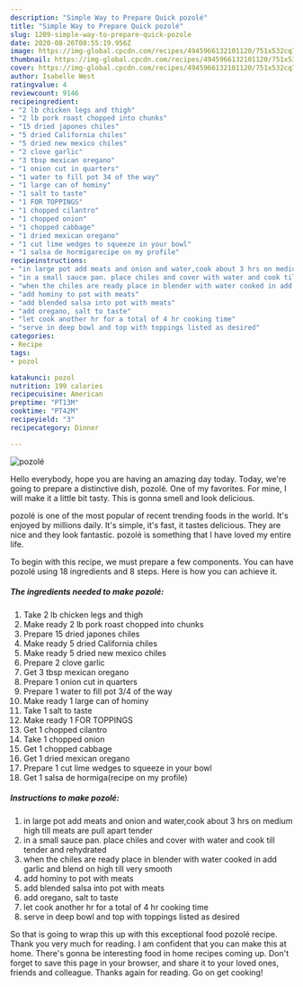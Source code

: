 ```yaml
---
description: "Simple Way to Prepare Quick pozolé"
title: "Simple Way to Prepare Quick pozolé"
slug: 1209-simple-way-to-prepare-quick-pozole
date: 2020-08-26T08:55:19.956Z
image: https://img-global.cpcdn.com/recipes/4945966132101120/751x532cq70/pozole-recipe-main-photo.jpg
thumbnail: https://img-global.cpcdn.com/recipes/4945966132101120/751x532cq70/pozole-recipe-main-photo.jpg
cover: https://img-global.cpcdn.com/recipes/4945966132101120/751x532cq70/pozole-recipe-main-photo.jpg
author: Isabelle West
ratingvalue: 4
reviewcount: 9146
recipeingredient:
- "2 lb chicken legs and thigh"
- "2 lb pork roast chopped into chunks"
- "15 dried japones chiles"
- "5 dried California chiles"
- "5 dried new mexico chiles"
- "2 clove garlic"
- "3 tbsp mexican oregano"
- "1 onion cut in quarters"
- "1 water to fill pot 34 of the way"
- "1 large can of hominy"
- "1 salt to taste"
- "1 FOR TOPPINGS"
- "1 chopped cilantro"
- "1 chopped onion"
- "1 chopped cabbage"
- "1 dried mexican oregano"
- "1 cut lime wedges to squeeze in your bowl"
- "1 salsa de hormigarecipe on my profile"
recipeinstructions:
- "in large pot add meats and onion and water,cook about 3 hrs on medium high till meats are pull apart tender"
- "in a small sauce pan. place chiles and cover with water and cook till tender and rehydrated"
- "when the chiles are ready place in blender with water cooked in add garlic and blend on high till very smooth"
- "add hominy to pot with meats"
- "add blended salsa into pot with meats"
- "add oregano, salt to taste"
- "let cook another hr for a total of 4 hr cooking time"
- "serve in deep bowl and top with toppings listed as desired"
categories:
- Recipe
tags:
- pozol

katakunci: pozol 
nutrition: 199 calories
recipecuisine: American
preptime: "PT13M"
cooktime: "PT42M"
recipeyield: "3"
recipecategory: Dinner

---
```



![pozolé](https://img-global.cpcdn.com/recipes/4945966132101120/751x532cq70/pozole-recipe-main-photo.jpg)

Hello everybody, hope you are having an amazing day today. Today, we're going to prepare a distinctive dish, pozolé. One of my favorites. For mine, I will make it a little bit tasty. This is gonna smell and look delicious.



pozolé is one of the most popular of recent trending foods in the world. It's enjoyed by millions daily. It's simple, it's fast, it tastes delicious. They are nice and they look fantastic. pozolé is something that I have loved my entire life.


To begin with this recipe, we must prepare a few components. You can have pozolé using 18 ingredients and 8 steps. Here is how you can achieve it.

<!--inarticleads1-->

##### The ingredients needed to make pozolé:

1. Take 2 lb chicken legs and thigh
1. Make ready 2 lb pork roast chopped into chunks
1. Prepare 15 dried japones chiles
1. Make ready 5 dried California chiles
1. Make ready 5 dried new mexico chiles
1. Prepare 2 clove garlic
1. Get 3 tbsp mexican oregano
1. Prepare 1 onion cut in quarters
1. Prepare 1 water to fill pot 3/4 of the way
1. Make ready 1 large can of hominy
1. Take 1 salt to taste
1. Make ready 1 FOR TOPPINGS
1. Get 1 chopped cilantro
1. Take 1 chopped onion
1. Get 1 chopped cabbage
1. Get 1 dried mexican oregano
1. Prepare 1 cut lime wedges to squeeze in your bowl
1. Get 1 salsa de hormiga(recipe on my profile)




<!--inarticleads2-->

##### Instructions to make pozolé:

1. in large pot add meats and onion and water,cook about 3 hrs on medium high till meats are pull apart tender
1. in a small sauce pan. place chiles and cover with water and cook till tender and rehydrated
1. when the chiles are ready place in blender with water cooked in add garlic and blend on high till very smooth
1. add hominy to pot with meats
1. add blended salsa into pot with meats
1. add oregano, salt to taste
1. let cook another hr for a total of 4 hr cooking time
1. serve in deep bowl and top with toppings listed as desired




So that is going to wrap this up with this exceptional food pozolé recipe. Thank you very much for reading. I am confident that you can make this at home. There's gonna be interesting food in home recipes coming up. Don't forget to save this page in your browser, and share it to your loved ones, friends and colleague. Thanks again for reading. Go on get cooking!
